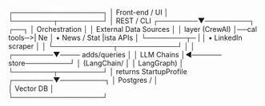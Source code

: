 ┌──────────────────┐
│  Front-end / UI │  
└────────┬─────────┘
         │ REST / CLI
┌────────▼─────────┐                 ┌──┐
│  Orchestration  │                │  External Data Sources │
│  layer (CrewAI) │──cal tools─>|  Ne  │  • News / Stat  |ista APIs  │
└────────┬─               |  │  • LinkedIn scraper      │
         │                          └────────────┬────────────┘
         │                                       │
┌────────▼────  adds/queries        │
│  LLM Chains     │◄────── store─────────┘
│  (LangChain/    │
│   LangGraph)    │
└────────┬─────────┘
         │ returns StartupProfile
┌────────▼─────────┐
│  Postgres /     │  
│  Vector DB      │   
└──────────────────┘

